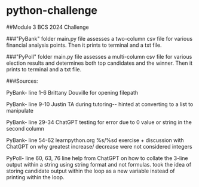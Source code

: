 # python-challenge
##Module 3 BCS 2024 Challenge

###"PyBank" folder main.py file assesses a two-column csv file for various financial analysis points. Then it prints to terminal and a txt file. 

###"PyPoll" folder main.py file assesses a multi-column csv file for various election results and determines both top candidates and the winner.  Then it prints to terminal and a txt file. 

###Sources:

PyBank- line 1-6 Brittany Douville for opening filepath

PyBank- line 9-10 Justin TA during tutoring-- hinted at converting to a list to manipulate

PyBank- line 29-34 ChatGPT testing for error due to 0 value or string in the second column

PyBank- line 54-62 learnpython.org %s/%sd exercise + discussion with ChatGPT on why greatest increase/ decrease were not considered integers 

PyPoll- line 60, 63, 76 line help from ChatGPT on how to collate the 3-line output within a string using string format and not formulas. took the idea of storing candidate output within the loop as a new variable instead of printing within the loop. 